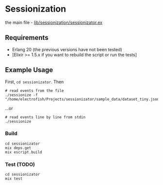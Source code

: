 # Sessionization

the main file - [lib/sessionization/sessionizator.ex](https://github.com/ChadoNihi/sessionizator/blob/master/lib/sessionization/sessionizator.ex)

## Requirements

- Erlang 20 (the previous versions have not been tested)
- [Elixir >= 1.5.x if you want to rebuild the script or run the tests]

## Example Usage

First, `cd sessionizator`. Then

```
# read events from the file
./sessionize -f "/home/electrofish/Projects/sessionizator/sample_data/dataset_tiny.json"
```

...or

```
# read events line by line from stdin
./sessionize
```

### Build

```
cd sessionizator
mix deps.get
mix escript.build
```

### Test (TODO)

```
cd sessionizator
mix test
```
